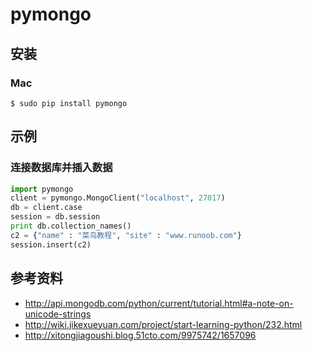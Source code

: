# pymongo

## 安装

### Mac

```
$ sudo pip install pymongo
```


## 示例

### 连接数据库并插入数据

```python
import pymongo
client = pymongo.MongoClient("localhost", 27017)
db = client.case
session = db.session
print db.collection_names()
c2 = {"name" : "菜鸟教程", "site" : "www.runoob.com"}
session.insert(c2)
```


## 参考资料

- http://api.mongodb.com/python/current/tutorial.html#a-note-on-unicode-strings
- http://wiki.jikexueyuan.com/project/start-learning-python/232.html
- http://xitongjiagoushi.blog.51cto.com/9975742/1657096
